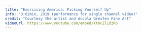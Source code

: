 ```yaml
---
title: "Exorcising America: Picking Yourself Up"
info: "3:02min, 2019 (performance for single channel video)"
credit: "Courtesy the artist and Accola Greifen Fine Art"
videoUrl: https://www.youtube.com/embed/XtHuZl1d2Ro
---
```

